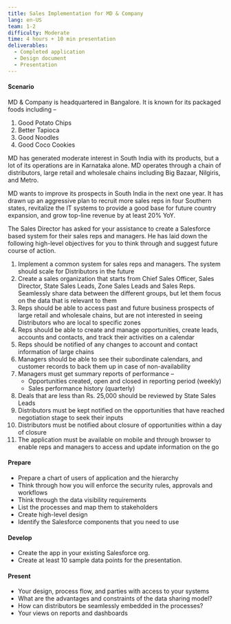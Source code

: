 ```yaml
---
title: Sales Implementation for MD & Company
lang: en-US
team: 1-2
difficulty: Moderate
time: 4 hours + 10 min presentation
deliverables:
  - Completed application
  - Design document
  - Presentation
---
```


#### Scenario

MD & Company is headquartered in Bangalore. It is known for its packaged foods including –

1. Good Potato Chips
2. Better Tapioca
3. Good Noodles
4. Good Coco Cookies

MD has generated moderate interest in South India with its products, but a lot of its operations are in Karnataka alone. MD operates through a chain of distributors, large retail and wholesale chains including Big Bazaar, Nilgiris, and Metro.

MD wants to improve its prospects in South India in the next one year. It has drawn up an aggressive plan to recruit more sales reps in four Southern states, revitalize the IT systems to provide a good base for future country expansion, and grow top-line revenue by at least 20% YoY.

The Sales Director has asked for your assistance to create a Salesforce based system for their sales reps and managers. He has laid down the following high-level objectives for you to think through and suggest future course of action.

1. Implement a common system for sales reps and managers. The system should scale for Distributors in the future
2. Create a sales organization that starts from Chief Sales Officer, Sales Director, State Sales Leads, Zone Sales Leads and Sales Reps. Seamlessly share data between the different groups, but let them focus on the data that is relevant to them
3. Reps should be able to access past and future business prospects of large retail and wholesale chains, but are not interested in seeing Distributors who are local to specific zones
4. Reps should be able to create and manage opportunities, create leads, accounts and contacts, and track their activities on a calendar
5. Reps should be notified of any changes to account and contact information of large chains
6. Managers should be able to see their subordinate calendars, and customer records to back them up in case of non-availability
7. Managers must get summary reports of performance –
   - Opportunities created, open and closed in reporting period (weekly)
   - Sales performance history (quarterly)
8. Deals that are less than Rs. 25,000 should be reviewed by State Sales Leads
9. Distributors must be kept notified on the opportunities that have reached negotiation stage to seek their inputs
10. Distributors must be notified about closure of opportunities within a day of closure
11. The application must be available on mobile and through browser to enable reps and managers to access and update information on the go

#### Prepare

- Prepare a chart of users of application and the hierarchy
- Think through how you will enforce the security rules, approvals and workflows
- Think through the data visibility requirements
- List the processes and map them to stakeholders
- Create high-level design
- Identify the Salesforce components that you need to use

#### Develop

- Create the app in your existing Salesforce org.
- Create at least 10 sample data points for the presentation.

#### Present

- Your design, process flow, and parties with access to your systems
- What are the advantages and constraints of the data sharing model?
- How can distributors be seamlessly embedded in the processes?
- Your views on reports and dashboards
